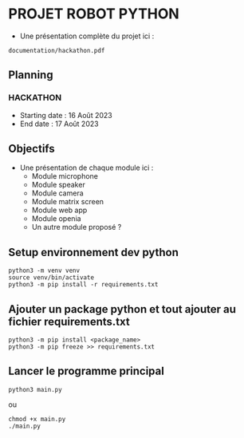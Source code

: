 # PROJET ROBOT PYTHON

* Une présentation complète du projet ici :
```
documentation/hackathon.pdf
```

## Planning

### HACKATHON
* Starting date : 16 Août 2023
* End date : 17 Août 2023


## Objectifs
* Une présentation de chaque module ici :
    * Module microphone
    * Module speaker
    * Module camera
    * Module matrix screen
    * Module web app
    * Module openia
    * Un autre module proposé ?


## Setup environnement dev python
```
python3 -m venv venv
source venv/bin/activate
python3 -m pip install -r requirements.txt
```

## Ajouter un package python et tout ajouter au fichier requirements.txt
```
python3 -m pip install <package_name>
python3 -m pip freeze >> requirements.txt
```

## Lancer le programme principal

```
python3 main.py
```
ou
```
chmod +x main.py
./main.py
```